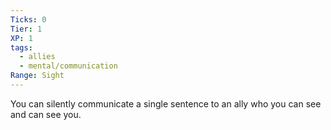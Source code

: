 ```yaml
---
Ticks: 0
Tier: 1
XP: 1
tags:
  - allies
  - mental/communication
Range: Sight
---
```

You can silently communicate a single sentence to an ally who you can see and can see you.